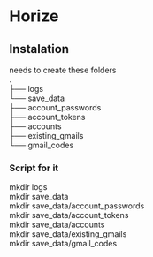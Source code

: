 # Horize

## Instalation

needs to create these folders<br>
.<br>
├── logs<br>
└── save_data<br>
    ├── account_passwords<br>
    ├── account_tokens<br>
    ├── accounts<br>
    ├── existing_gmails<br>
    └── gmail_codes

### Script for it
mkdir logs<br>
mkdir save_data<br>
mkdir save_data/account_passwords<br>
mkdir save_data/account_tokens<br>
mkdir save_data/accounts<br>
mkdir save_data/existing_gmails<br>
mkdir save_data/gmail_codes
